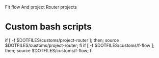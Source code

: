Fit flow And project Router projects

# Custom bash scripts
if [ -f $DOTFILES/customs/project-router ]; then; source $DOTFILES/customs/project-router; fi
if [ -f $DOTFILES/customs/f-flow ]; then; source $DOTFILES/customs/f-flow; fi
